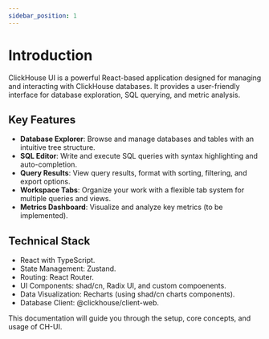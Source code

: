 ```yaml
---
sidebar_position: 1
---
```


# Introduction

ClickHouse UI is a powerful React-based application designed for managing and interacting with ClickHouse databases. It provides a user-friendly interface for database exploration, SQL querying, and metric analysis.

## Key Features

- **Database Explorer**: Browse and manage databases and tables with an intuitive tree structure.
- **SQL Editor**: Write and execute SQL queries with syntax highlighting and auto-completion.
- **Query Results**: View query results, format with sorting, filtering, and export options.
- **Workspace Tabs**: Organize your work with a flexible tab system for multiple queries and views.
- **Metrics Dashboard**: Visualize and analyze key metrics (to be implemented).

## Technical Stack

- React with TypeScript.
- State Management: Zustand.
- Routing: React Router.
- UI Components: shad/cn, Radix UI, and custom compoenents.
- Data Visualization: Recharts (using shad/cn charts components).
- Database Client: @clickhouse/client-web.

This documentation will guide you through the setup, core concepts, and usage of CH-UI.
